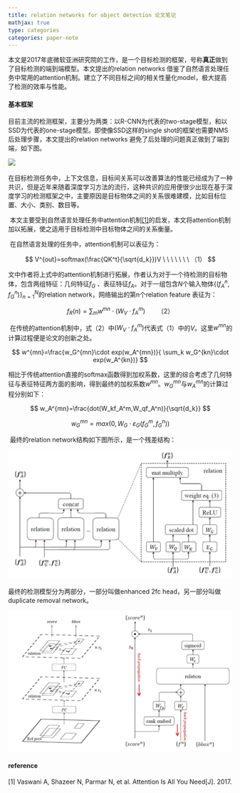 ```yaml
---
title: relation networks for object detection 论文笔记
mathjax: true
type: categories
categories: paper-note
---
```


​     本文是2017年底微软亚洲研究院的工作，是一个目标检测的框架，号称**真正**做到了目标检测的端到端模型。本文提出的relation networks 借鉴了自然语言处理任务中常用的attention机制。建立了不同目标之间的相关性量化model，极大提高了检测的效率与性能。

#### 基本框架

​     目前主流的检测框架，主要分为两类：以R-CNN为代表的two-stage模型，和以SSD为代表的one-stage模型。即使像SSD这样的single shot的框架也需要NMS后处理步骤，本文提出的relation networks 避免了后处理的问题真正做到了端到端，如下图。

![](https://github.com/lxg2015/notes/raw/c410ec3323e5d99b3d58d4a5efe7bdf48cdd3e20/image/essay/relationmodule.jpg?raw=true)

​     在目标检测任务中，上下文信息，目标间关系可以改善算法的性能已经成为了一种共识，但是近年来随着深度学习方法的流行，这种共识的应用便很少出现在基于深度学习的检测框架之中，主要原因是目标物体之间的关系很难建模，比如目标位置、大小、类别、数目等。

​     本文主要受到自然语言处理任务中attention机制[[1]](https://arxiv.org/abs/1706.03762)的启发，本文将attention机制加以拓展，使之适用于目标检测中目标物体之间的关系衡量。

​     在自然语言处理的任务中，attention机制可以表征为：

$$
V^{out}=softmax(\frac{QK^t}{\sqrt{d_k}})V \ \ \ \ \ \ \ （1）
$$

​     文中作者将上式中的attention机制进行拓展，作者认为对于一个待检测的目标物体，包含两组特征：几何特征$f_G$ 、表征特征$f_A$。对于一组包含$N$个输入物体$\{({f_A^n},{f_G^n})\}_{n=1}^N$的relation network，网络输出的第n个relation feature 表征为：

$$
f_R(n)=\sum_m w^{mn} \cdot(W_V\cdot f_A^m)\ \ \ \ \ \ \ （2）
$$

​     在传统的attention机制中，式（2）中$(W_V\cdot f_A^m)$代表式（1）中的$V$。这里$w^{mn}$的计算过程便是论文的创新之处。

$$
w^{mn}=\frac{w_G^{mn}\cdot exp(w_A^{mn})}{ \sum_k w_G^{kn}\cdot exp(w_A^{kn})}
$$

​     相比于传统attention直接的softmax函数得到加权系数，这里的综合考虑了几何特征与表征特征两方面的影响，得到最终的加权系数$w^{mn}$。$w_G^{mn}$与$w_A^{mn}$的计算过程分别如下：

$$
w_A^{mn}=\frac{dot(W_kf_A^m,W_qf_A^n)}{\sqrt{d_k}}
$$

$$
w_G^{mn}=max({0,W_G\cdot {\varepsilon}_G(f_G^m,f_G^n)})
$$

​     最终的relation network结构如下图所示，是一个残差结构：

![](https://github.com/izhaolei/images/blob/master/relation.JPG?raw=true)

 

最终的检测模型分为两部分，一部分叫做enhanced 2fc head，另一部分叫做duplicate removal network。

![](https://github.com/izhaolei/images/blob/master/relation_2.JPG?raw=true)



#### reference

[1] Vaswani A, Shazeer N, Parmar N, et al. Attention Is All You Need[J]. 2017.